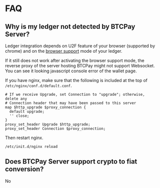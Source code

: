 # FAQ

## Why is my ledger not detected by BTCPay Server?

Ledger integration depends on U2F feature of your browser (supported by chrome) and on the [browser support](https://support.ledgerwallet.com/hc/en-us/articles/115005198565-What-is-the-Browser-support-option-made-for-) mode of your ledger.

If it still does not work after activating the browser support mode, the reverse proxy of the server hosting BTCPay might not support Websocket.
You can see it looking javascript console error of the wallet page.

If you have nginx, make sure that the following is included at the top of `/etc/nginx/conf.d/default.conf`.

```
# If we receive Upgrade, set Connection to "upgrade"; otherwise, delete any
# Connection header that may have been passed to this server
map $http_upgrade $proxy_connection {
  default upgrade;
  '' close;
}
proxy_set_header Upgrade $http_upgrade;
proxy_set_header Connection $proxy_connection;
```

Then restart nginx.

```
/etc/init.d/nginx reload
```

## Does BTCPay Server support crypto to fiat conversion?

No